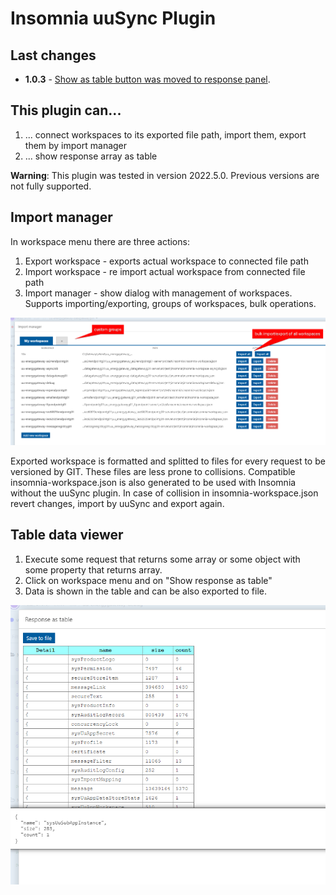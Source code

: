 # Insomnia uuSync Plugin

## Last changes

- **1.0.3** - [Show as table button was moved to response panel](screens/2022-11-04-show-as-table.png "Table data viewer").

## This plugin can...

1. ... connect workspaces to its exported file path, import them, export them by import manager
2. ... show response array as table

**Warning**: This plugin was tested in version 2022.5.0. Previous versions are not fully supported.

## Import manager

In workspace menu there are three actions:

1. Export workspace - exports actual workspace to connected file path
2. Import workspace - re import actual workspace from connected file path
3. Import manager - show dialog with management of workspaces. Supports importing/exporting, groups of workspaces, bulk operations.

![Import manager](screens/import-manager.png "Import Manager")

Exported workspace is formatted and splitted to files for every request to be versioned by GIT. These files are less prone to collisions. Compatible insomnia-workspace.json is also generated to be used with Insomnia without the uuSync plugin. In case of collision in insomnia-workspace.json revert changes, import by uuSync and export again.

## Table data viewer

1. Execute some request that returns some array or some object with some property that returns array.
2. Click on workspace menu and on "Show response as table"
3. Data is shown in the table and can be also exported to file.

![Table data viewer](screens/table-viewer.png "Table data viewer")
